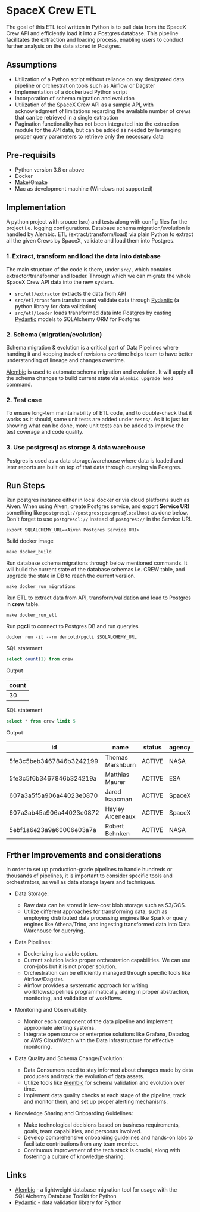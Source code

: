 # SpaceX Crew ETL

The goal of this ETL tool written in Python is to pull data from the SpaceX Crew API and efficiently load it into a Postgres database. This pipeline facilitates the extraction and loading process, enabling users to conduct further analysis on the data stored in Postgres.



## Assumptions

- Utilization of a Python script without reliance on any designated data pipeline or orchestration tools such as Airflow or Dagster
- Implementation of a dockerized Python script
- Incorporation of schema migration and evolution
- Utilization of the SpaceX Crew API as a sample API, with acknowledgment of limitations regarding the available number of crews that can be retrieved in a single extraction
- Pagination functionality has not been integrated into the extraction module for the API data, but can be added as needed by leveraging proper query parameters to retrieve only the necessary data

## Pre-requisits
- Python version 3.8 or above
- Docker
- Make/Gmake
- Mac as development machine (Windows not supported)


## Implementation
A python project with srouce (src) and tests along with config files for the project i.e. logging configurations. Database schema migration/evolution is handled by Alembic. ETL (extract/transform/load) via plain Python to extract all the given Crews by SpaceX, validate and load them into Postgres.

### 1. Extract, transform and load the data into database

The main structure of the code is there, under `src/`, which contains extractor/transformer and loader.
Through which we can migrate the whole SpaceX Crew API data into the new system.

- `src/etl/extractor` extracts the data from API
- `src/etl/transform` transform and validate data through [Pydantic](https://docs.pydantic.dev/latest/) (a python library for data validation)
- `src/etl/loader` loads transformed data into Postgres by casting [Pydantic](https://docs.pydantic.dev/latest/) models to SQLAlchemy ORM for Postgres

### 2. Schema (migration/evolution)
Schema migration & evolution is a critical part of Data Pipelines where handing it and keeping track of revisions overtime helps team to have better understanding of lineage and changes overtime.

[Alembic](https://alembic.sqlalchemy.org/en/latest/) is used to automate schema migration and evolution. It will apply all the schema changes to build current state via `alembic upgrade head` command.

### 2. Test case

To ensure long-tem maintainability of ETL code, and to double-check that it works as it should, some unit tests are added under `tests/`. As it is just for showing what can be done, more unit tests can be added to improve the test coverage and code quality.

### 3. Use postgresql as storage & data warehouse

Postgres is used as a data storage/warehouse where data is loaded and later reports are built on top of that data through querying via Postgres.



## Run Steps

Run postgres instance either in local docker or via cloud platforms such as Aiven.
When using Aiven, create Postgres service, and export **Service URI** something like `postgresql://postgres:postgres@localhost` as done below. Don't forget to use `postgresql://` instead of `postgres://` in the Service URI.

```shell
export SQLALCHEMY_URL=<Aiven Postgres Service URI>
```

Build docker image
```shell
make docker_build
```

Run database schema migrations through below mentioned commands. It will build the current state of the database schemas i.e. CREW table, and upgrade the state in DB to reach the current version.
```shell
make docker_run_migrations
```

Run ETL to extract data from API, transform/validation and load to Postgres in **crew** table.
```shell
make docker_run_etl
```

Run **pgcli** to connect to Postgres DB and run queryies
```shell
docker run -it --rm dencold/pgcli $SQLALCHEMY_URL
```

SQL statement
```sql
select count(1) from crew
```
Output

| count   |
|---------|
| 30      |


SQL statement
```sql
select * from crew limit 5
```
Output

| id  | name | status | agency | wikipedia | launches |
| --- | ---  | ---    | ---    | ---       | ---      |
| 5fe3c5beb3467846b3242199 | Thomas Marshburn | ACTIVE   | NASA     | https://en.wikipedia.org/wiki/Thomas_Marshburn  | ['5fe3b15eb3467846b324216d'] |
| 5fe3c5f6b3467846b324219a | Matthias Maurer  | ACTIVE   | ESA      | https://en.wikipedia.org/wiki/Matthias_Maurer   | ['5fe3b15eb3467846b324216d'] |
| 607a3a5f5a906a44023e0870 | Jared Isaacman   | ACTIVE   | SpaceX   | https://en.wikipedia.org/wiki/Jared_Isaacman    | ['607a37565a906a44023e0866'] |
| 607a3ab45a906a44023e0872 | Hayley Arceneaux | ACTIVE   | SpaceX   | https://en.wikipedia.org/wiki/Hayley_Arceneaux  | ['607a37565a906a44023e0866'] |
| 5ebf1a6e23a9a60006e03a7a | Robert Behnken   | ACTIVE   | NASA     | https://en.wikipedia.org/wiki/Robert_L._Behnken | ['5eb87d46ffd86e000604b388'] |



## Frther Improvements and considerations
In order to set up production-grade pipelines to handle hundreds or thousands of pipelines, it is important to consider specific tools and orchestrators, as well as data storage layers and techniques.

- Data Storage:
  - Raw data can be stored in low-cost blob storage such as S3/GCS.
  - Utilize different approaches for transforming data, such as employing distributed data processing engines like Spark or query engines like Athena/Trino, and ingesting transformed data into Data Warehouse for querying.

- Data Pipelines:
  - Dockerizing is a viable option.
  - Current solution lacks proper orchestration capabilities. We can use cron-jobs but it is not proper solution.
  - Orchestration can be efficiently managed through specific tools like Airflow/Dagster.
  - Airflow provides a systematic approach for writing workflows/pipelines programmatically, aiding in proper abstraction, monitoring, and validation of workflows.

- Monitoring and Observability:
  - Monitor each component of the data pipeline and implement appropriate alerting systems.
  - Integrate open source or enterprise solutions like Grafana, Datadog, or AWS CloudWatch with the Data Infrastructure for effective monitoring.

- Data Quality and Schema Change/Evolution:
  - Data Consumers need to stay informed about changes made by data producers and track the evolution of data assets.
  - Utilize tools like [Alembic](https://alembic.sqlalchemy.org/en/latest/) for schema validation and evolution over time.
  - Implement data quality checks at each stage of the pipeline, track and monitor them, and set up proper alerting mechanisms.

- Knowledge Sharing and Onboarding Guidelines:
  - Make technological decisions based on business requirements, goals, team capabilities, and personas involved.
  - Develop comprehensive onboarding guidelines and hands-on labs to facilitate contributions from any team member.
  - Continuous improvement of the tech stack is crucial, along with fostering a culture of knowledge sharing.


## Links
- [Alembic](https://alembic.sqlalchemy.org/en/latest/) - a lightweight database migration tool for usage with the SQLAlchemy Database Toolkit for Python
- [Pydantic](https://docs.pydantic.dev/latest/) - data validation library for Python
